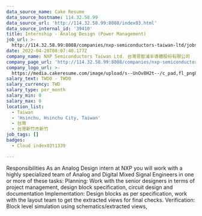 ```yaml
---
data_source_name: Cake Resume
data_source_hostname: 114.32.58.99
data_source_url: 'http://114.32.58.99:8088/index03.html'
data_source_internal_id: '39410'
title: Internship - Analog Design (Power Management)
job_url: >-
  http://114.32.58.99:8088/companies/nxp-semiconductors-taiwan-ltd/jobs/internship-analog-design-power-management
date: 2022-04-20T08:07:40.177Z
company_name: NXP Semiconductors Taiwan Ltd. 台灣恩智浦半導體股份有限公司
company_page_url: 'http://114.32.58.99:8088/companies/nxp-semiconductors-taiwan-ltd'
company_logo_url: >-
  https://media.cakeresume.com/image/upload/s--UnOv8H2t--/c_pad,fl_png8,h_200,w_200/v1599814341/dkdmmr85k3jtx8zsiw80.png
salary_text: TWD0 - TWD0
salary_currency: TWD
salary_type: per_month
salary_min: 0
salary_max: 0
location_list:
  - Taiwan
  - 'Hsinchu, Hsinchu City, Taiwan'
  - 台灣
  - 台灣新竹市新竹
job_tags: []
badges:
  - Cloud index03t1339

---
```


Responsibilities As an Analog Design intern at NXP you will work with a highly specialized team of Analog and Digital Mixed Signal Engineers in one or more of these tasks: Planning: Work with the senior designers in terms of project management, design block specification, circuit design and documentation Implementation: Design blocks as per specification, work with the layout team to get the extracted views for final checks. Verification: Block level simulation using schematics/extracted views, 